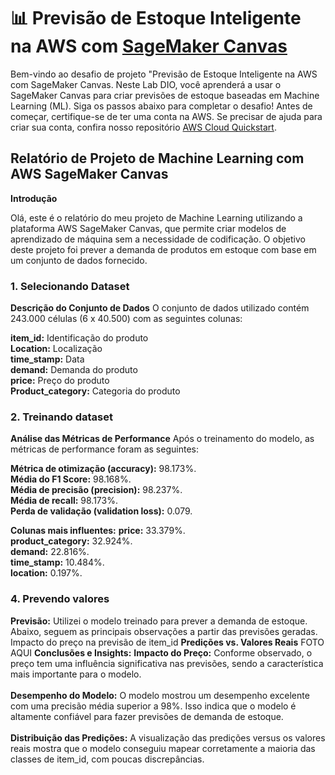 # 📊 Previsão de Estoque Inteligente na AWS com [SageMaker Canvas](https://aws.amazon.com/pt/sagemaker/canvas/)

Bem-vindo ao desafio de projeto "Previsão de Estoque Inteligente na AWS com SageMaker Canvas. Neste Lab DIO, você aprenderá a usar o SageMaker Canvas para criar previsões de estoque baseadas em Machine Learning (ML). Siga os passos abaixo para completar o desafio!
Antes de começar, certifique-se de ter uma conta na AWS. Se precisar de ajuda para criar sua conta, confira nosso repositório [AWS Cloud Quickstart](https://github.com/digitalinnovationone/aws-cloud-quickstart).

##  Relatório de Projeto de Machine Learning com AWS SageMaker Canvas

**Introdução**

Olá, este é o relatório do meu projeto de Machine Learning utilizando a plataforma AWS SageMaker Canvas, que permite criar modelos de aprendizado de máquina sem a necessidade de codificação. O objetivo deste projeto foi prever a demanda de produtos em estoque com base em um conjunto de dados fornecido.

### 1. Selecionando Dataset

**Descrição do Conjunto de Dados**
O conjunto de dados utilizado contém 243.000 células (6 x 40.500) com as seguintes colunas:

**item_id:** Identificação do produto<br>
**Location:** Localização<br>
**time_stamp:** Data<br>
**demand:** Demanda do produto<br>
**price:** Preço do produto<br>
**Product_category:** Categoria do produto<br>

### 2. Treinando dataset

**Análise das Métricas de Performance**
Após o treinamento do modelo, as métricas de performance foram as seguintes:

**Métrica de otimização (accuracy):** 98.173%.<br>
**Média do F1 Score:** 98.168%.<br>
**Média de precisão (precision):** 98.237%.<br>
**Média de recall:** 98.173%.<br>
**Perda de validação (validation loss):** 0.079.<br>

**Colunas mais influentes:**
**price:** 33.379%.<br>
**product_category:** 32.924%.<br>
**demand:** 22.816%.<br>
**time_stamp:** 10.484%.<br>
**location:** 0.197%.<br>

### 4. Prevendo valores

**Previsão:**
Utilizei o modelo treinado para prever a demanda de estoque. Abaixo, seguem as principais observações a partir das previsões geradas.<br>
Impacto do preço na previsão de item_id
**Predições vs. Valores Reais**
FOTO AQUI
**Conclusões e Insights:**
**Impacto do Preço:** Conforme observado, o preço tem uma influência significativa nas previsões, sendo a característica mais importante para o modelo.<br>
<br>**Desempenho do Modelo:** O modelo mostrou um desempenho excelente com uma precisão média superior a 98%. Isso indica que o modelo é altamente confiável para fazer previsões de demanda de estoque.<br>
<br>**Distribuição das Predições:** A visualização das predições versus os valores reais mostra que o modelo conseguiu mapear corretamente a maioria das classes de item_id, com poucas discrepâncias.<br>

